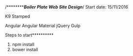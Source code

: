 /***************************Boiler Plate Web Site Design*******************/
Start date: 15/11/2016

K9 Stamped

Angular
Angular Material
jQuery
Gulp 

Steps to start**********

1. npm install
2. bower install
